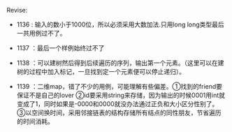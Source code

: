 

Revise:

- 1136 : 输入的数小于1000位，所以必须采用大数加法.只用long long类型最后一共用例过不了。

- 1137 ：最后一个样例始终过不了

- 1138 ：可以建树然后得到后续遍历的序列，输出第一个元素。（这里可以在建树的过程中加入标记，一旦找到定一个元素便可以停止递归）。

- 1139 ：二维map，错了不少的用例，可能理解有些偏差。①找到的friend要保证不是自己的lover ②id要采用string来存储，因为输出的时候0001用int就变成了1，同时如果是-0000和0000就没办法通过正负和大小区分性别了。③以空间换时间，采用邻接链表的结构存储所有结点的同性朋友，节省遍历的时间消耗。
